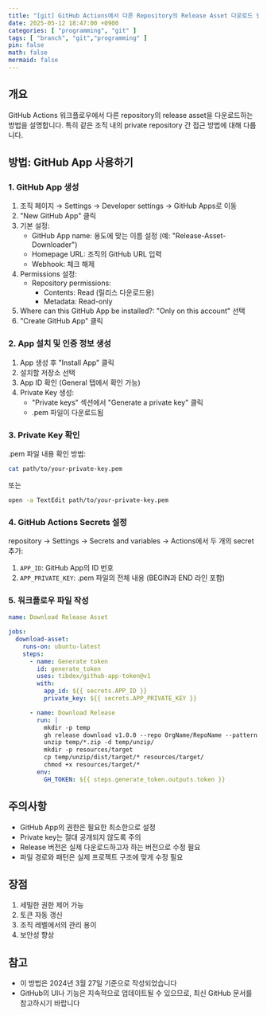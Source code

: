 ```yaml
---
title: "[git] GitHub Actions에서 다른 Repository의 Release Asset 다운로드 방법"
date: 2025-05-12 18:47:00 +0900
categories: [ "programming", "git" ]
tags: [ "branch", "git","programming" ]
pin: false
math: false
mermaid: false
---
```


## 개요
GitHub Actions 워크플로우에서 다른 repository의 release asset을 다운로드하는 방법을 설명합니다. 특히 같은 조직 내의 private repository 간 접근 방법에 대해 다룹니다.

## 방법: GitHub App 사용하기

### 1. GitHub App 생성
1. 조직 페이지 → Settings → Developer settings → GitHub Apps로 이동
2. "New GitHub App" 클릭
3. 기본 설정:
   - GitHub App name: 용도에 맞는 이름 설정 (예: "Release-Asset-Downloader")
   - Homepage URL: 조직의 GitHub URL 입력
   - Webhook: 체크 해제
4. Permissions 설정:
   - Repository permissions:
     - Contents: Read (릴리스 다운로드용)
     - Metadata: Read-only
5. Where can this GitHub App be installed?: "Only on this account" 선택
6. "Create GitHub App" 클릭

### 2. App 설치 및 인증 정보 생성
1. App 생성 후 "Install App" 클릭
2. 설치할 저장소 선택
3. App ID 확인 (General 탭에서 확인 가능)
4. Private Key 생성:
   - "Private keys" 섹션에서 "Generate a private key" 클릭
   - .pem 파일이 다운로드됨

### 3. Private Key 확인
.pem 파일 내용 확인 방법:
```bash
cat path/to/your-private-key.pem
```
또는
```bash
open -a TextEdit path/to/your-private-key.pem
```

### 4. GitHub Actions Secrets 설정
repository → Settings → Secrets and variables → Actions에서 두 개의 secret 추가:
1. `APP_ID`: GitHub App의 ID 번호
2. `APP_PRIVATE_KEY`: .pem 파일의 전체 내용 (BEGIN과 END 라인 포함)

### 5. 워크플로우 파일 작성
```yaml
name: Download Release Asset

jobs:
  download-asset:
    runs-on: ubuntu-latest
    steps:
      - name: Generate token
        id: generate_token
        uses: tibdex/github-app-token@v1
        with:
          app_id: ${{ secrets.APP_ID }}
          private_key: ${{ secrets.APP_PRIVATE_KEY }}

      - name: Download Release
        run: |
          mkdir -p temp
          gh release download v1.0.0 --repo OrgName/RepoName --pattern "*.zip" --dir temp
          unzip temp/*.zip -d temp/unzip/
          mkdir -p resources/target
          cp temp/unzip/dist/target/* resources/target/
          chmod +x resources/target/*
        env:
          GH_TOKEN: ${{ steps.generate_token.outputs.token }}
```

## 주의사항
- GitHub App의 권한은 필요한 최소한으로 설정
- Private key는 절대 공개되지 않도록 주의
- Release 버전은 실제 다운로드하고자 하는 버전으로 수정 필요
- 파일 경로와 패턴은 실제 프로젝트 구조에 맞게 수정 필요

## 장점
1. 세밀한 권한 제어 가능
2. 토큰 자동 갱신
3. 조직 레벨에서의 관리 용이
4. 보안성 향상

## 참고
- 이 방법은 2024년 3월 27일 기준으로 작성되었습니다
- GitHub의 UI나 기능은 지속적으로 업데이트될 수 있으므로, 최신 GitHub 문서를 참고하시기 바랍니다
